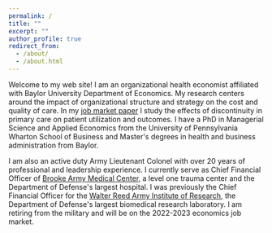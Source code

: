 ```yaml
---
permalink: /
title: ""
excerpt: ""
author_profile: true
redirect_from: 
  - /about/
  - /about.html
---
```


Welcome to my web site! I am an organizational health economist affiliated with Baylor University Department of Economics. My research centers around the impact of organizational structure and strategy on the cost and quality of care. In  my [job market paper](https://stschwab.github.io/images/Schwab_JMP_2022.09.02.pdf) I study the effects of discontinuity in primary care on patient utilization and outcomes. I have a PhD in Managerial Science and Applied Economics from the University of Pennsylvania Wharton School of Business and Master's degrees in health and business administration from Baylor.  

 I am also an active duty Army Lieutenant Colonel with over 20 years of professional and leadership experience. I currently serve as Chief Financial Officer of [Brooke Army Medical Center](https://bamc.tricare.mil/About-Us), a level one trauma center and the Department of Defense's largest hospital. I was previously the Chief Financial Officer for the [Walter Reed Army Institute of Research](http://www.wrair.army.mil/), the Department of Defense's largest biomedical research laboratory. I am retiring from the military and will be on the 2022-2023 economics job market. 
 
